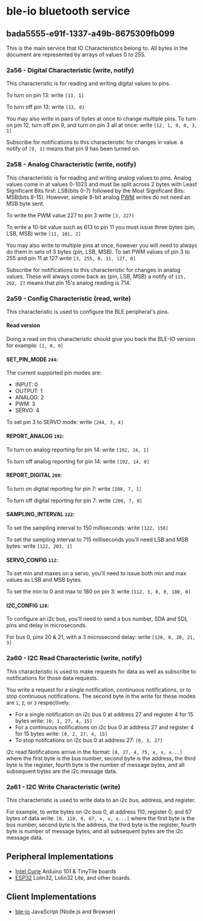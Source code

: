 # ble-io bluetooth service


## bada5555-e91f-1337-a49b-8675309fb099

This is the main service that IO Characteristics belong to.  All bytes in the document are represented by arrays of values 0 to 255.

### 2a56 - Digital Characteristic (write, notify)

This characteristic is for reading and writing digital values to pins.

To turn on pin 13:
write `[13, 1]`

To turn off pin 13:
write `[13, 0]`

You may also write in pairs of bytes at once to change multiple pins.
To turn on pin 12, turn off pin 9, and turn on pin 3 all at once:
write `[12, 1, 9, 0, 3, 1]`


Subscribe for notifications to this characteristic for changes in value.
a notify of `[9, 1]` means that pin 9 has been turned on.


### 2a58 - Analog Characteristic (write, notify)

This characteristic is for reading and writing analog values to pins.  Analog values come in at values 0-1023 and must be split across 2 bytes with Least Significant Bits first: LSB(bits 0-7) followed by the Most Significant Bits: MSB(bits 8-15).  However, simple 8-bit analog [PWM](https://en.wikipedia.org/wiki/Pulse-width_modulation) writes do not need an MSB byte sent.

To write the PWM value 227 to pin 3
write `[3, 227]`

To write a 10-bit value such as 613 to pin 11 you must issue three bytes (pin, LSB, MSB)
write `[11, 101, 2]`

You may also write to multiple pins at once, however you will need to always do them in sets of 3 bytes (pin, LSB, MSB).
To set PWM values of pin 3 to 255 and pin 11 at 127
write `[3, 255, 0, 11, 127, 0]`


Subscribe for notifications to this characteristic for changes in analog values. These will always come back as (pin, LSB, MSB)
a notify of `[15, 202, 2]` means that pin 15's analog reading is 714.


### 2a59 - Config Characteristic (read, write)

This characteristic is used to configure the BLE peripheral's pins.

#### Read version
Doing a read on this characteristic should give you back the BLE-IO version for example: `[1, 0, 0]`

#### SET_PIN_MODE  `244`:

The current supported pin modes are:
* INPUT: 0
* OUTPUT: 1
* ANALOG: 2
* PWM: 3
* SERVO: 4

To set pin 3 to SERVO mode:
write `[244, 3, 4]`


#### REPORT_ANALOG `192`:

To turn on analog reporting for pin 14:
write `[192, 14, 1]`

To turn off analog reporting for pin 14:
write `[192, 14, 0]`

#### REPORT_DIGITAL `208`:

To turn on digital reporting for pin 7:
write `[208, 7, 1]`

To turn off digital reporting for pin 7:
write `[208, 7, 0]`


#### SAMPLING_INTERVAL `122`:

To set the sampling interval to 150 milliseconds:
write `[122, 150]`

To set the sampling interval to 715 milliseconds you'll need LSB and MSB bytes:
write `[122, 203, 2]`


#### SERVO_CONFIG `112`:
To set min and maxes on a servo, you'll need to issue both min and max values as LSB and MSB bytes.

To set the min to 0 and max to 180 on pin 3:
write `[112, 3, 0, 0, 180, 0]`

#### I2C_CONFIG `120`:
To configure an i2c bus, you'll need to send a bus number, SDA and SDL pins and delay in microseconds.

For bus 0, pins 20 & 21, with a 3 microsecond delay:
write `[120, 0, 20, 21, 3]`


### 2a60 - I2C Read Characteristic (write, notify)

This characteristic is used to make requests for data as well as subscribe to notifications for those data requests.

You write a request for a single notification, continuous notifications, or to stop continuous notifications. The second byte in the write for these modes are `1`, `2`, or `3` respectively.

* For a single notification on i2c bus 0 at address 27 and register 4 for 15 bytes write: `[0, 1, 27, 4, 15]`
* For a continuous notifications on i2c bus 0 at address 27 and register 4 for 15 bytes write: `[0, 2, 27, 4, 15]`
* To stop notifcations on i2c bus 0 at address 27: `[0, 3, 27]`

i2c read Notifications arrive in the format: `[0, 27, 4, 75, x, x, x...]` where the first byte is the bus number, second byte is the address, the third byte is the register, fourth byte is the number of message bytes, and all subsequent bytes are the i2c message data.


### 2a61 - I2C Write Characteristic (write)

This characteristic is used to write data to an i2c bus, address, and register.

For example, to write bytes on i2c bus 0, at address 110, register 0, and 67 bytes of data write: `[0, 110, 0, 67, x, x, x...]` where the first byte is the bus number, second byte is the address, the third byte is the register, fourth byte is number of message bytes, and all subsequent bytes are the i2c message data.


## Peripheral Implementations
  * [Intel Curie](https://github.com/monteslu/ble-io/tree/master/arduino/curie) Arduino 101 & TinyTile boards
  * [ESP32](https://github.com/monteslu/ble-io/tree/master/arduino/esp32) Lolin32, Lolin32 Lite, and other boards.

## Client Implementations
  * [ble-io](https://github.com/monteslu/ble-io) JavaScript (Node.js and Browser)
